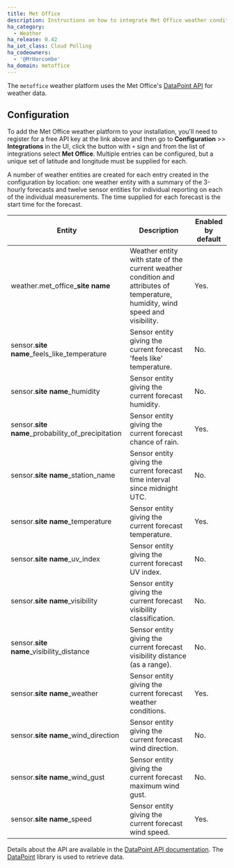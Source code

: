 ```yaml
---
title: Met Office
description: Instructions on how to integrate Met Office weather conditions into Home Assistant.
ha_category:
  - Weather
ha_release: 0.42
ha_iot_class: Cloud Polling
ha_codeowners:
  - '@MrHarcombe'
ha_domain: metoffice
---
```


The `metoffice` weather platform uses the Met Office's [DataPoint API](https://www.metoffice.gov.uk/datapoint) for weather data.

## Configuration

To add the Met Office weather platform to your installation, you'll need to register for a free API key at the link above and then go to **Configuration** >> **Integrations** in the UI, click the button with `+` sign and from the list of integrations select **Met Office**. Multiple entries can be configured, but a unique set of latitude and longitude must be supplied for each.

A number of weather entities are created for each entry created in the configuration by location: one weather entity with a summary of the 3-hourly forecasts and twelve sensor entities for individual reporting on each of the individual measurements. The time supplied for each forecast is the start time for the forecast.

|Entity|Description|Enabled by default|
|------|-----------|------------------|
|weather.met_office_**site name**|Weather entity with state of the current weather condition and attributes of temperature, humidity, wind speed and visibility.|Yes.|
|sensor.**site name**_feels_like_temperature|Sensor entity giving the current forecast 'feels like' temperature.|No.|
|sensor.**site name**_humidity|Sensor entity giving the current forecast humidity.|No.|
|sensor.**site name**_probability_of_precipitation|Sensor entity giving the current forecast chance of rain.|Yes.|
|sensor.**site name**_station_name|Sensor entity giving the current forecast time interval since midnight UTC.|No.|
|sensor.**site name**_temperature|Sensor entity giving the current forecast temperature.|Yes.|
|sensor.**site name**_uv_index|Sensor entity giving the current forecast UV index.|No.|
|sensor.**site name**_visibility|Sensor entity giving the current forecast visibility classification.|No.|
|sensor.**site name**_visibility_distance|Sensor entity giving the current forecast visibility distance (as a range).|No.|
|sensor.**site name**_weather|Sensor entity giving the current forecast weather conditions.|Yes.|
|sensor.**site name**_wind_direction|Sensor entity giving the current forecast wind direction.|No.|
|sensor.**site name**_wind_gust|Sensor entity giving the current forecast maximum wind gust.|No.|
|sensor.**site name**_speed|Sensor entity giving the current forecast wind speed.|Yes.|

Details about the API are available in the [DataPoint API documentation](https://www.metoffice.gov.uk/services/data/datapoint/api-reference). The [DataPoint](https://github.com/EJEP/datapoint-python) library is used to retrieve data.
